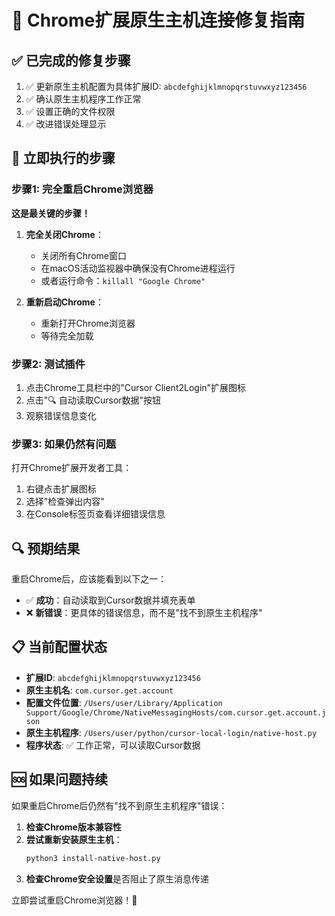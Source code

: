 # 🔧 Chrome扩展原生主机连接修复指南

## ✅ 已完成的修复步骤
1. ✅ 更新原生主机配置为具体扩展ID: `abcdefghijklmnopqrstuvwxyz123456`
2. ✅ 确认原生主机程序工作正常
3. ✅ 设置正确的文件权限
4. ✅ 改进错误处理显示

## 🚀 立即执行的步骤

### 步骤1: 完全重启Chrome浏览器
**这是最关键的步骤！**

1. **完全关闭Chrome**：
   - 关闭所有Chrome窗口
   - 在macOS活动监视器中确保没有Chrome进程运行
   - 或者运行命令：`killall "Google Chrome"`

2. **重新启动Chrome**：
   - 重新打开Chrome浏览器
   - 等待完全加载

### 步骤2: 测试插件
1. 点击Chrome工具栏中的"Cursor Client2Login"扩展图标
2. 点击"🔍 自动读取Cursor数据"按钮
3. 观察错误信息变化

### 步骤3: 如果仍然有问题
打开Chrome扩展开发者工具：
1. 右键点击扩展图标
2. 选择"检查弹出内容"
3. 在Console标签页查看详细错误信息

## 🔍 预期结果
重启Chrome后，应该能看到以下之一：
- ✅ **成功**：自动读取到Cursor数据并填充表单
- ❌ **新错误**：更具体的错误信息，而不是"找不到原生主机程序"

## 📋 当前配置状态
- **扩展ID**: `abcdefghijklmnopqrstuvwxyz123456`
- **原生主机名**: `com.cursor.get.account`
- **配置文件位置**: `/Users/user/Library/Application Support/Google/Chrome/NativeMessagingHosts/com.cursor.get.account.json`
- **原生主机程序**: `/Users/user/python/cursor-local-login/native-host.py`
- **程序状态**: ✅ 工作正常，可以读取Cursor数据

## 🆘 如果问题持续
如果重启Chrome后仍然有"找不到原生主机程序"错误：

1. **检查Chrome版本兼容性**
2. **尝试重新安装原生主机**：
   ```bash
   python3 install-native-host.py
   ```
3. **检查Chrome安全设置**是否阻止了原生消息传递

立即尝试重启Chrome浏览器！🔄 